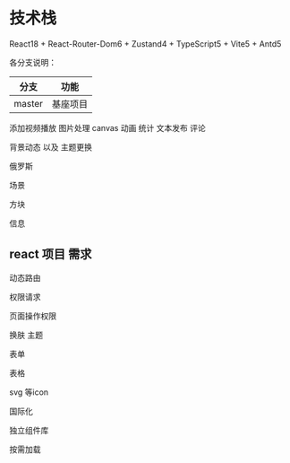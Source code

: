 # 技术栈

React18 + React-Router-Dom6 + Zustand4 + TypeScript5 + Vite5 + Antd5

各分支说明：

| 分支           |        功能        |
| -------------- | :----------------: |
| master         |      基座项目      |


添加视频播放 图片处理 canvas 动画 统计 文本发布  评论 

背景动态 以及 主题更换 

俄罗斯

场景

方块

信息


## react 项目 需求

动态路由

权限请求

页面操作权限

换肤 主题

表单 

表格

svg 等icon

国际化

独立组件库

按需加载

